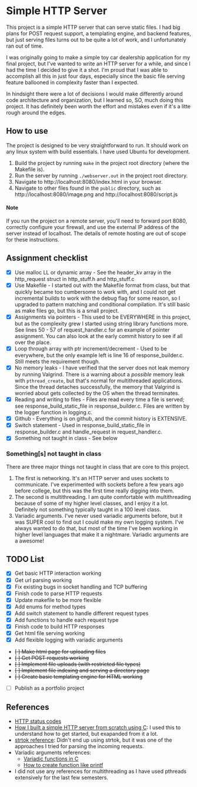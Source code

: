# Simple HTTP Server

This project is a simple HTTP server that can serve static files. I had big plans for POST request support, a templating engine, and backend features, but just serving files turns out to be quite a lot of work, and I unfortunately ran out of time.

I was originally going to make a simple toy car dealership application for my final project, but I've wanted to write an HTTP server for a while, and since I had the time I decided to give it a shot. I'm proud that I was able to accomplish all this in just four days, especially since the basic file serving feature ballooned in complexity faster than I expected.

In hindsight there were a lot of decisions I would make differently around code architecture and organization, but I learned so, SO, much doing this project. It has definitely been worth the effort and mistakes even if it's a litte rough around the edges.

## How to use

The project is designed to be very straightforward to run. It should work on any linux system with build essentials. I have used Ubuntu for development.

1. Build the project by running `make` in the project root directory (where the Makefile is).
2. Run the server by running `./webserver.out` in the project root directory.
3. Navigate to http://localhost:8080/index.html in your browser.
4. Navigate to other files found in the `public` directory, such as http://localhost:8080/image.png and http://localhost:8080/script.js

#### Note
If you run the project on a remote server, you'll need to forward port 8080, correctly configure your firewall, and use the external IP address of the server instead of localhost. The details of remote hosting are out of scope for these instructions.

## Assignment checklist
- [x] Use malloc LL or dynamic array - See the header_kv array in the http_request struct in http_stuff.h and http_stuff.c
- [x] Use Makefile - I started out with the Makefile format from class, but that quickly became too cumbersome to work with, and I could not get incremental builds to work with the debug flag for some reason, so I upgraded to pattern matching and conditional compilation. It's still basic as make files go, but this is a small project.
- [x] Assignments via pointers - This used to be EVERYWHERE in this project, but as the complexity grew I started using string library functions more. See lines 50 - 57 of request_handler.c for an example of pointer assignment. You can also look at the early commit history to see if all over the place.
- [x] Loop through array with ptr increment/decrement - Used to be everywhere, but the only example left is line 16 of response_builder.c. Still meets the requirement though.
- [x] No memory leaks - I have verified that the server does not leak memory by running Valgrind. There is a warning about a *possible* memory leak with `pthread_create`, but that's normal for multithreaded applications. Since the thread detaches successfully, the memory that Valgrind is worried about gets collected by the OS when the thread terminates.
- [x] Reading and writing to files - Files are read every time a file is served; see response_build_static_file in response_builder.c. Files are written by the logger function in logging.c.
- [x] Github - Everything is on github, and the commit history is EXTENSIVE.
- [x] Switch statement - Used in response_build_static_file in response_builder.c and handle_request in request_handler.c.
- [x] Something not taught in class - See below

### Something[s] not taught in class
There are three major things not taught in class that are core to this project. 

1. The first is networking. It's an HTTP server and uses sockets to communicate. I've experimented with sockets before a few years ago before college, but this was the first time really digging into them.
2. The second is multithreading. I am quite comfortable with multithreading because of some of my higher level classes, and I enjoy it a lot. Definitely not something typically taught in a 100 level class.
3. Variadic arguments. I've never used variadic arguments before, but it was SUPER cool to find out I could make my own logging system. I've always wanted to do that, but most of the time I've been working in higher level languages that make it a nightmare. Variadic arguments are a awesome!


## TODO List
- [x] Get basic HTTP interaction working
- [x] Get url parsing working
- [x] Fix existing bugs in socket handling and TCP buffering
- [x] Finish code to parse HTTP requests
- [x] Update makefile to be more flexible
- [x] Add enums for method types
- [x] Add switch statement to handle different request types
- [x] Add functions to handle each request type
- [x] Finish code to build HTTP responses
- [x] Get html file serving working
- [x] Add flexible logging with variadic arguments
- ~~[ ] Make html page for uploading files~~
- ~~[ ] Get POST requests working~~
- ~~[ ] Implement file uploads (with restricted file types)~~
- ~~[ ] Implement file indexing and serving a directory page~~
- ~~[ ] Create basic templating engine for HTML working~~
- [ ] Publish as a portfolio project


## References
- [HTTP status codes](https://developer.mozilla.org/en-US/docs/Web/HTTP/Reference/Status)
- [How I built a simple HTTP server from scratch using C](https://dev.to/jeffreythecoder/how-i-built-a-simple-http-server-from-scratch-using-c-739): I used this to understand how to get started, but exapanded from it a lot.
- [strtok reference](https://www.geeksforgeeks.org/strtok-strtok_r-functions-c-examples/): Didn't end up using strtok, but it was one of the approaches I tried for parsing the incoming requests.
- Variadic arguments references:
    - [Variadic functions in C](https://www.geeksforgeeks.org/variadic-functions-in-c/)
    - [How to create function like printf](https://stackoverflow.com/questions/7031116/how-to-create-function-like-printf-variable-argument)
- I did not use any references for multithreading as I have used pthreads extensively for the last few semesters.